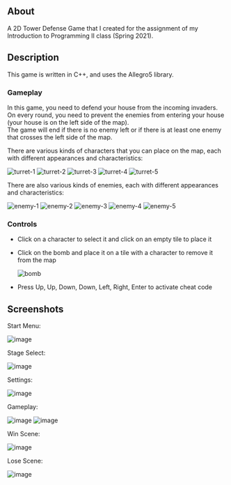 ## About

A 2D Tower Defense Game that I created for the assignment of my Introduction to Programming II class (Spring 2021).

## Description

This game is written in C++, and uses the Allegro5 library.

### Gameplay

In this game, you need to defend your house from the incoming invaders.<br/>
On every round, you need to prevent the enemies from entering your house (your house is on the left side of the map).<br/>
The game will end if there is no enemy left or if there is at least one enemy that crosses the left side of the map.

There are various kinds of characters that you can place on the map, each with different appearances and characteristics:

![turret-1](https://user-images.githubusercontent.com/86511372/173024147-9b382745-6700-48a5-bfeb-2e4a1a42a520.png)
![turret-2](https://user-images.githubusercontent.com/86511372/173024193-38ecf090-e801-4bff-83e6-b22f8f8a64a9.png)
![turret-3](https://user-images.githubusercontent.com/86511372/173024213-a8453b3c-ceb3-4221-8163-f8f8746da017.png)
![turret-4](https://user-images.githubusercontent.com/86511372/173024232-a7033292-8b2e-4346-af17-74101545768d.png)
![turret-5](https://user-images.githubusercontent.com/86511372/173024245-41a5267e-e4ee-4c9b-ad08-80ff4858c306.png)

There are also various kinds of enemies, each with different appearances and characteristics:

![enemy-1](https://user-images.githubusercontent.com/86511372/173024703-9e4e360d-a737-403b-be0e-a4d6ea2030ca.png)
![enemy-2](https://user-images.githubusercontent.com/86511372/173024714-646513ca-392e-46e6-986e-5c4f55820312.png)
![enemy-3](https://user-images.githubusercontent.com/86511372/173024730-8544c3ca-7508-4d72-a8ac-db10734e0b10.png)
![enemy-4](https://user-images.githubusercontent.com/86511372/173024768-07a72cd6-7951-4925-9dd8-85de3b10ffae.png)
![enemy-5](https://user-images.githubusercontent.com/86511372/173024791-6e96edc2-0578-430b-a294-7aef4b90dc14.png)

### Controls

- Click on a character to select it and click on an empty tile to place it
- Click on the bomb and place it on a tile with a character to remove it from the map

  ![bomb](https://user-images.githubusercontent.com/86511372/173024353-545ba1b5-1052-481f-84a1-0e0f49471294.png)

- Press Up, Up, Down, Down, Left, Right, Enter to activate cheat code

## Screenshots

Start Menu:

![image](https://user-images.githubusercontent.com/86511372/173021510-9a55615c-bbf1-40a3-a135-023b0eb3fca4.png)

Stage Select:

![image](https://user-images.githubusercontent.com/86511372/173021611-1b4ad855-8391-42ea-a6bc-5aa8ef22b1f5.png)

Settings:

![image](https://user-images.githubusercontent.com/86511372/173021691-500353b4-62bc-4b2b-a130-54eb102f7b9e.png)

Gameplay:

![image](https://user-images.githubusercontent.com/86511372/173021941-a86bed45-934e-4b64-9bb6-5d684f5170a8.png)
![image](https://user-images.githubusercontent.com/86511372/173022045-069796ce-3503-4057-b180-77f690b6daad.png)

Win Scene:

![image](https://user-images.githubusercontent.com/86511372/173023058-98c1ebe5-1bb6-4f85-9153-e18de9342a22.png)

Lose Scene:

![image](https://user-images.githubusercontent.com/86511372/173022283-051da368-5026-41b4-8b5b-ae38f855b0d5.png)
